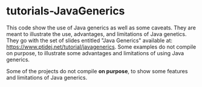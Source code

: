 # tutorials-JavaGenerics

This code show the use of Java generics as well as some caveats. They are meant to illustrate the use, advantages, and limitations of Java genetics. They go with the set of slides entitled "Java Generics" available at: https://www.ptidej.net/tutorial/javagenerics. Some examples do not compile on purpose, to illustrate some advantages and limitations of using Java generics. 

Some of the projects do not compile **on purpose**, to show some features and limitations of Java generics.

